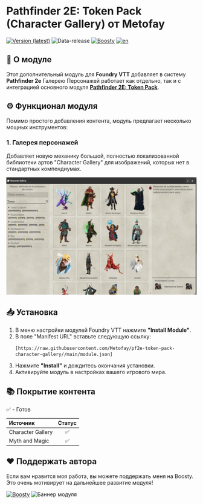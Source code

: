 # Pathfinder 2E: Token Pack (Character Gallery) от Metofay

[![Version (latest)](https://img.shields.io/github/v/release/Metofay/pf2e-token-pack-character-gallery)](https://github.com/Metofay/pf2e-token-pack-character-gallery/releases/latest)
![Data-release](https://img.shields.io/github/release-date/Metofay/pf2e-token-pack-character-gallery)
[![Boosty](https://img.shields.io/badge/Boosty-Metofay?logo=boosty&color=%23FFFFFF)](https://boosty.to/metofay)
[![en](https://img.shields.io/badge/lang-en-red.svg)](https://github.com/Metofay/pf2e-token-pack-character-gallery/blob/master/README-en.md)


## 🐲 О модуле

Этот дополнительный модуль для **Foundry VTT** добавляет в систему **Pathfinder 2e** Галерею Персонажей работает как отдельно, так и с интеграцией основного модуля [**Pathfinder 2E: Token Pack**](https://github.com/Metofay/pf2e-token-pack).

## ⚙️ Функционал модуля

Помимо простого добавления контента, модуль предлагает несколько мощных инструментов:

### 1. Галерея персонажей
Добавляет новую механику большой, полностью локализованной библиотеки артов "Character Gallery" для изображений, которых нет в стандартных компендиумах.

![Галерея персонажей](./assets/character-gallery.png)

## 📥 Установка

1.  В меню настройки модулей Foundry VTT нажмите **"Install Module"**.
2.  В поле "Manifest URL" вставьте следующую ссылку:
    ```
    [https://raw.githubusercontent.com/Metofay/pf2e-token-pack-character-gallery//main/module.json]
    ```
3.  Нажмите **"Install"** и дождитесь окончания установки.
4.  Активируйте модуль в настройках вашего игрового мира.

## 📚 Покрытие контента

✅ - Готов

| Источник | Статус |
| :--- | :---: |
| Character Gallery | ✅ |
| Myth and Magic | ✅ |

## ❤️ Поддержать автора

Если вам нравится моя работа, вы можете поддержать меня на Boosty. Это очень мотивирует на дальнейшее развитие модуля!

[![Boosty](https://img.shields.io/badge/Поддержать%20на%20Boosty-Metofay?logo=boosty&color=%23FFFFFF)](https://boosty.to/metofay)
![Баннер модуля](./assets/metofay.png)
